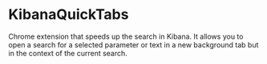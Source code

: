 # KibanaQuickTabs

Chrome extension that speeds up the search in Kibana. It allows you to open a search for a selected parameter or text in a new background tab but in the context of the current search.
